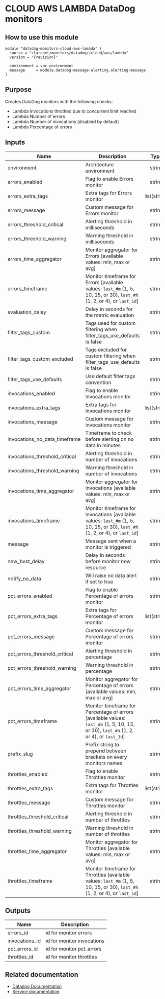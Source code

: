 # CLOUD AWS LAMBDA DataDog monitors

## How to use this module

```
module "datadog-monitors-cloud-aws-lambda" {
  source = "claranet/monitors/datadog//cloud/aws/lambda"
  version = "{revision}"

  environment = var.environment
  message     = module.datadog-message-alerting.alerting-message
}

```

## Purpose

Creates DataDog monitors with the following checks:

- Lambda Invocations throttled due to concurrent limit reached
- Lambda Number of errors
- Lambda Number of invocations (disabled by default)
- Lambda Percentage of errors

## Inputs

| Name | Description | Type | Default | Required |
|------|-------------|:----:|:-----:|:-----:|
| environment | Architecture environment | string | n/a | yes |
| errors\_enabled | Flag to enable Errors monitor | string | `"false"` | no |
| errors\_extra\_tags | Extra tags for Errors monitor | list(string) | `[]` | no |
| errors\_message | Custom message for Errors monitor | string | `""` | no |
| errors\_threshold\_critical | Alerting threshold in milliseconds | string | `"3"` | no |
| errors\_threshold\_warning | Warning threshold in milliseconds | string | `"1"` | no |
| errors\_time\_aggregator | Monitor aggregator for Errors [available values: min, max or avg] | string | `"sum"` | no |
| errors\_timeframe | Monitor timeframe for Errors [available values: `last_#m` (1, 5, 10, 15, or 30), `last_#h` (1, 2, or 4), or `last_1d`] | string | `"last_1h"` | no |
| evaluation\_delay | Delay in seconds for the metric evaluation | string | `"900"` | no |
| filter\_tags\_custom | Tags used for custom filtering when filter_tags_use_defaults is false | string | `"*"` | no |
| filter\_tags\_custom\_excluded | Tags excluded for custom filtering when filter_tags_use_defaults is false | string | `""` | no |
| filter\_tags\_use\_defaults | Use default filter tags convention | string | `"true"` | no |
| invocations\_enabled | Flag to enable Invocations monitor | string | `"false"` | no |
| invocations\_extra\_tags | Extra tags for Invocations monitor | list(string) | `[]` | no |
| invocations\_message | Custom message for Invocations monitor | string | `""` | no |
| invocations\_no\_data\_timeframe | Timeframe to check before alerting on no data in minutes | string | `"120"` | no |
| invocations\_threshold\_critical | Alerting threshold in number of invocations | string | `"1"` | no |
| invocations\_threshold\_warning | Warning threshold in number of invocations | string | `"2"` | no |
| invocations\_time\_aggregator | Monitor aggregator for Invocations [available values: min, max or avg] | string | `"sum"` | no |
| invocations\_timeframe | Monitor timeframe for Invocations [available values: `last_#m` (1, 5, 10, 15, or 30), `last_#h` (1, 2, or 4), or `last_1d`] | string | `"last_30m"` | no |
| message | Message sent when a monitor is triggered | string | n/a | yes |
| new\_host\_delay | Delay in seconds before monitor new resource | string | `"300"` | no |
| notify\_no\_data | Will raise no data alert if set to true | string | `"true"` | no |
| pct\_errors\_enabled | Flag to enable Percentage of errors monitor | string | `"true"` | no |
| pct\_errors\_extra\_tags | Extra tags for Percentage of errors monitor | list(string) | `[]` | no |
| pct\_errors\_message | Custom message for Percentage of errors monitor | string | `""` | no |
| pct\_errors\_threshold\_critical | Alerting threshold in percentage | string | `"30"` | no |
| pct\_errors\_threshold\_warning | Warning threshold in percentage | string | `"20"` | no |
| pct\_errors\_time\_aggregator | Monitor aggregator for Percentage of errors [available values: min, max or avg] | string | `"sum"` | no |
| pct\_errors\_timeframe | Monitor timeframe for Percentage of errors [available values: `last_#m` (1, 5, 10, 15, or 30), `last_#h` (1, 2, or 4), or `last_1d`] | string | `"last_1h"` | no |
| prefix\_slug | Prefix string to prepend between brackets on every monitors names | string | `""` | no |
| throttles\_enabled | Flag to enable Throttles monitor | string | `"true"` | no |
| throttles\_extra\_tags | Extra tags for Throttles monitor | list(string) | `[]` | no |
| throttles\_message | Custom message for Throttles monitor | string | `""` | no |
| throttles\_threshold\_critical | Alerting threshold in number of throttles | string | `"3"` | no |
| throttles\_threshold\_warning | Warning threshold in number of throttles | string | `"1"` | no |
| throttles\_time\_aggregator | Monitor aggregator for Throttles [available values: min, max or avg] | string | `"sum"` | no |
| throttles\_timeframe | Monitor timeframe for Throttles [available values: `last_#m` (1, 5, 10, 15, or 30), `last_#h` (1, 2, or 4), or `last_1d`] | string | `"last_1h"` | no |

## Outputs

| Name | Description |
|------|-------------|
| errors\_id | id for monitor errors |
| invocations\_id | id for monitor invocations |
| pct\_errors\_id | id for monitor pct_errors |
| throttles\_id | id for monitor throttles |

## Related documentation
* [Datadog Documentation](https://docs.datadoghq.com/integrations/amazon_lambda/)
* [Service documentation](https://docs.aws.amazon.com/lambda/index.html)
